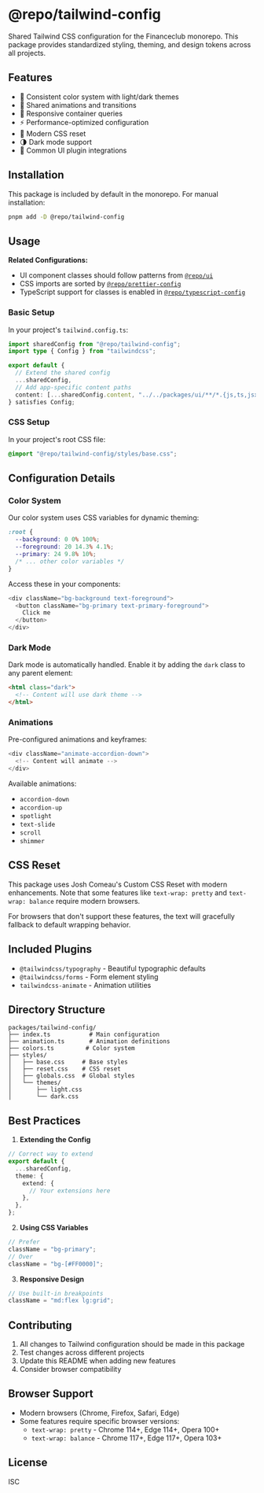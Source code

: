 # @repo/tailwind-config

Shared Tailwind CSS configuration for the Financeclub monorepo. This package provides standardized styling, theming, and design tokens across all projects.

## Features

- 🎨 Consistent color system with light/dark themes
- 🔄 Shared animations and transitions
- 📱 Responsive container queries
- ⚡ Performance-optimized configuration
- 🎯 Modern CSS reset
- 🌗 Dark mode support
- 🧩 Common UI plugin integrations

## Installation

This package is included by default in the monorepo. For manual installation:

```bash
pnpm add -D @repo/tailwind-config
```

## Usage

**Related Configurations:**

- UI component classes should follow patterns from [`@repo/ui`](../ui/README.md)
- CSS imports are sorted by [`@repo/prettier-config`](../prettier-config/README.md)
- TypeScript support for classes is enabled in [`@repo/typescript-config`](../typescript-config/README.md)

### Basic Setup

In your project's `tailwind.config.ts`:

```typescript
import sharedConfig from "@repo/tailwind-config";
import type { Config } from "tailwindcss";

export default {
  // Extend the shared config
  ...sharedConfig,
  // Add app-specific content paths
  content: [...sharedConfig.content, "../../packages/ui/**/*.{js,ts,jsx,tsx}"],
} satisfies Config;
```

### CSS Setup

In your project's root CSS file:

```css
@import "@repo/tailwind-config/styles/base.css";
```

## Configuration Details

### Color System

Our color system uses CSS variables for dynamic theming:

```css
:root {
  --background: 0 0% 100%;
  --foreground: 20 14.3% 4.1%;
  --primary: 24 9.8% 10%;
  /* ... other color variables */
}
```

Access these in your components:

```typescript
<div className="bg-background text-foreground">
  <button className="bg-primary text-primary-foreground">
    Click me
  </button>
</div>
```

### Dark Mode

Dark mode is automatically handled. Enable it by adding the `dark` class to any parent element:

```html
<html class="dark">
  <!-- Content will use dark theme -->
</html>
```

### Animations

Pre-configured animations and keyframes:

```typescript
<div className="animate-accordion-down">
  <!-- Content will animate -->
</div>
```

Available animations:

- `accordion-down`
- `accordion-up`
- `spotlight`
- `text-slide`
- `scroll`
- `shimmer`

## CSS Reset

This package uses Josh Comeau's Custom CSS Reset with modern enhancements. Note that some features like `text-wrap: pretty` and `text-wrap: balance` require modern browsers.

For browsers that don't support these features, the text will gracefully fallback to default wrapping behavior.

## Included Plugins

- `@tailwindcss/typography` - Beautiful typographic defaults
- `@tailwindcss/forms` - Form element styling
- `tailwindcss-animate` - Animation utilities

## Directory Structure

```
packages/tailwind-config/
├── index.ts           # Main configuration
├── animation.ts       # Animation definitions
├── colors.ts         # Color system
├── styles/
│   ├── base.css     # Base styles
│   ├── reset.css    # CSS reset
│   ├── globals.css  # Global styles
│   └── themes/
│       ├── light.css
│       └── dark.css
```

## Best Practices

1. **Extending the Config**

```typescript
// Correct way to extend
export default {
  ...sharedConfig,
  theme: {
    extend: {
      // Your extensions here
    },
  },
};
```

2. **Using CSS Variables**

```typescript
// Prefer
className = "bg-primary";
// Over
className = "bg-[#FF0000]";
```

3. **Responsive Design**

```typescript
// Use built-in breakpoints
className = "md:flex lg:grid";
```

## Contributing

1. All changes to Tailwind configuration should be made in this package
2. Test changes across different projects
3. Update this README when adding new features
4. Consider browser compatibility

## Browser Support

- Modern browsers (Chrome, Firefox, Safari, Edge)
- Some features require specific browser versions:
  - `text-wrap: pretty` - Chrome 114+, Edge 114+, Opera 100+
  - `text-wrap: balance` - Chrome 117+, Edge 117+, Opera 103+

## License

ISC

